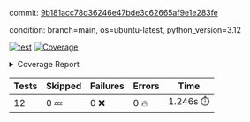 commit: [9b181acc78d36246e47bde3c62665af9e1e283fe](https://github.com/rcmdnk/inherit-docstring/tree/9b181acc78d36246e47bde3c62665af9e1e283fe)

condition: branch=main, os=ubuntu-latest, python_version=3.12

[![test](https://github.com/rcmdnk/inherit-docstring/actions/workflows/test.yml/badge.svg)](https://github.com/rcmdnk/inherit-docstring/actions/runs/11674875044)
<a href="https://github.com/rcmdnk/inherit-docstring/blob/9b181acc78d36246e47bde3c62665af9e1e283fe/README.md"><img alt="Coverage" src="https://img.shields.io/badge/Coverage-100%25-brightgreen.svg" /></a><details><summary>Coverage Report </summary><table><tr><th>File</th><th>Stmts</th><th>Miss</th><th>Cover</th></tr><tbody><tr><td><b>TOTAL</b></td><td><b>114</b></td><td><b>0</b></td><td><b>100%</b></td></tr></tbody></table></details>

| Tests | Skipped | Failures | Errors | Time |
| ----- | ------- | -------- | -------- | ------------------ |
| 12 | 0 :zzz: | 0 :x: | 0 :fire: | 1.246s :stopwatch: |

